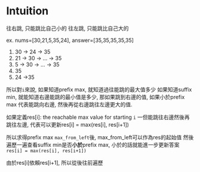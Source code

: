 # Intuition

往右跳, 只能跳比自己小的
往左跳, 只能跳比自己大的

ex. nums=[30,21,5,35,24], answer=[35,35,35,35,35]

1. 30 -> 24 -> 35
2. 21 -> 30 -> ... -> 35
3. 5 -> 30 -> ... -> 35
4. 35
5. 24 ->35

所以對`i`來說, 如果知道prefix max, 就知道過往能跳的最大值多少
如果知道suffix min, 就能知道右邊能跳的最小值是多少, 那如果跳到右邊的值, 如果小於prefix max
代表能跳向右邊, 然後再從右邊跳往左邊更大的值.

如果定義res[i]: the reachable max value for starting `i`
一但能跳往右邊然後再跳往左邊, 代表可以更新res[i] = max(res[i], res[i+1])

所以求得prefix max `max_from_left`後, max_from_left可以作為res的起始值
然後遍歷一遍查看suffix min是否**小於**prefix max, 小於的話就能進一步更新答案`res[i] = max(res[i], res[i+1])`

由於res[i]依賴res[i+1], 所以從後往前遍歷